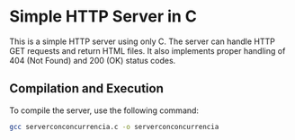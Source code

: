 # Simple HTTP Server in C

This is a simple HTTP server using only C. The server can handle HTTP GET requests and return HTML files. It also implements proper handling of 404 (Not Found) and 200 (OK) status codes.

## Compilation and Execution

To compile the server, use the following command:
```sh
gcc serverconconcurrencia.c -o serverconconcurrencia
